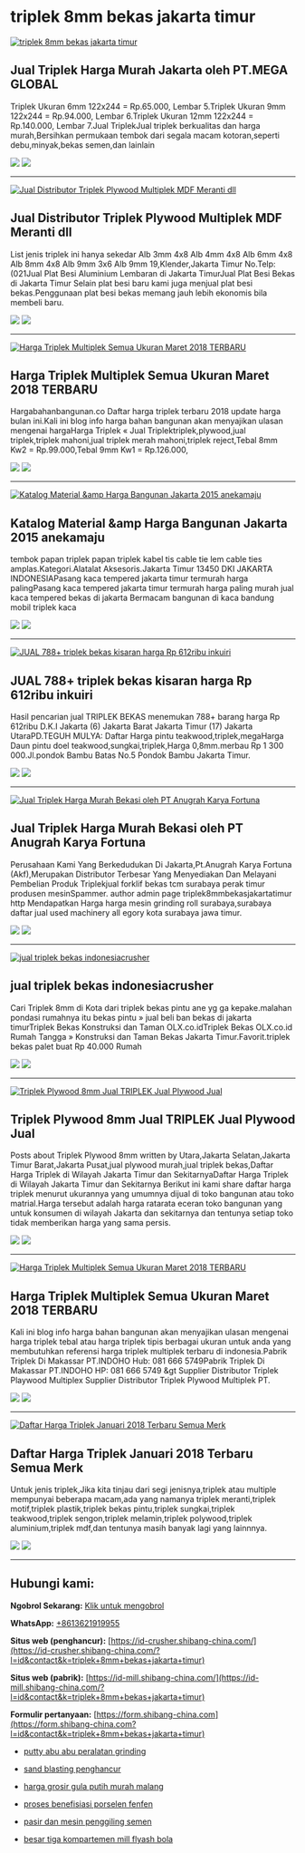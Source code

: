 # triplek 8mm bekas jakarta timur

<a href="https://swt.shibang-china.com/?l=id&img&k=triplek+8mm+bekas+jakarta+timur" target="_blank">![triplek 8mm bekas jakarta timur](http://static.shibang-china.com/all-800x300/157.jpg)</a>

## Jual Triplek Harga Murah Jakarta oleh PT.MEGA GLOBAL
Triplek Ukuran 6mm 122x244 = Rp.65.000, Lembar 5.Triplek Ukuran 9mm 122x244 = Rp.94.000, Lembar 6.Triplek Ukuran 12mm 122x244 = Rp.140.000, Lembar 7.Jual TriplekJual triplek berkualitas dan harga murah,Bersihkan permukaan tembok dari segala macam kotoran,seperti debu,minyak,bekas semen,dan lainlain


<a href="https://whatsapp.shibangsoft.com/WhatsApp.php" target="_blank" title="WhatsApp">![](http://static.shibang-china.com/icon/whatsapp.png)</a> <a href="https://swt.shibang-china.com/?l=id&icon&k=triplek+8mm+bekas+jakarta+timur" target="_blank">![](http://static.shibang-china.com/icon/chat-id.png)</a>

---

<a href="https://swt.shibang-china.com/?l=id&img&k=triplek+8mm+bekas+jakarta+timur" target="_blank">![Jual Distributor Triplek Plywood Multiplek MDF Meranti dll](http://static.shibang-china.com/all-800x300/677.jpg)</a>

## Jual Distributor Triplek Plywood Multiplek MDF Meranti dll
List jenis triplek ini hanya sekedar Alb 3mm 4x8 Alb 4mm 4x8 Alb 6mm 4x8 Alb 8mm 4x8 Alb 9mm 3x6 Alb 9mm 19,Klender,Jakarta Timur No.Telp: (021Jual Plat Besi Aluminium Lembaran di Jakarta TimurJual Plat Besi Bekas di Jakarta Timur Selain plat besi baru kami juga menjual plat besi bekas.Penggunaan plat besi bekas memang jauh lebih ekonomis bila membeli baru.


<a href="https://whatsapp.shibangsoft.com/WhatsApp.php" target="_blank" title="WhatsApp">![](http://static.shibang-china.com/icon/whatsapp.png)</a> <a href="https://swt.shibang-china.com/?l=id&icon&k=triplek+8mm+bekas+jakarta+timur" target="_blank">![](http://static.shibang-china.com/icon/chat-id.png)</a>

---

<a href="https://swt.shibang-china.com/?l=id&img&k=triplek+8mm+bekas+jakarta+timur" target="_blank">![Harga Triplek Multiplek Semua Ukuran Maret 2018 TERBARU](http://static.shibang-china.com/all-800x300/890.jpg)</a>

## Harga Triplek Multiplek Semua Ukuran Maret 2018 TERBARU
Hargabahanbangunan.co Daftar harga triplek terbaru 2018 update harga bulan ini.Kali ini blog info harga bahan bangunan akan menyajikan ulasan mengenai hargaHarga Triplek « Jual Triplektriplek,plywood,jual triplek,triplek mahoni,jual triplek merah mahoni,triplek reject,Tebal 8mm Kw2 = Rp.99.000,Tebal 9mm Kw1 = Rp.126.000,


<a href="https://whatsapp.shibangsoft.com/WhatsApp.php" target="_blank" title="WhatsApp">![](http://static.shibang-china.com/icon/whatsapp.png)</a> <a href="https://swt.shibang-china.com/?l=id&icon&k=triplek+8mm+bekas+jakarta+timur" target="_blank">![](http://static.shibang-china.com/icon/chat-id.png)</a>

---

<a href="https://swt.shibang-china.com/?l=id&img&k=triplek+8mm+bekas+jakarta+timur" target="_blank">![Katalog Material &amp Harga Bangunan Jakarta 2015 anekamaju](http://static.shibang-china.com/all-800x300/882.jpg)</a>

## Katalog Material &amp Harga Bangunan Jakarta 2015 anekamaju
tembok papan triplek papan triplek kabel tis cable tie lem cable ties amplas.Kategori.Alatalat Aksesoris.Jakarta Timur 13450 DKI JAKARTA INDONESIAPasang kaca tempered jakarta timur termurah harga palingPasang kaca tempered jakarta timur termurah harga paling murah jual kaca tempered bekas di jakarta Bermacam bangunan di kaca bandung mobil triplek kaca


<a href="https://whatsapp.shibangsoft.com/WhatsApp.php" target="_blank" title="WhatsApp">![](http://static.shibang-china.com/icon/whatsapp.png)</a> <a href="https://swt.shibang-china.com/?l=id&icon&k=triplek+8mm+bekas+jakarta+timur" target="_blank">![](http://static.shibang-china.com/icon/chat-id.png)</a>

---

<a href="https://swt.shibang-china.com/?l=id&img&k=triplek+8mm+bekas+jakarta+timur" target="_blank">![JUAL 788+ triplek bekas kisaran harga Rp 612ribu inkuiri](http://static.shibang-china.com/all-800x300/1157.jpg)</a>

## JUAL 788+ triplek bekas kisaran harga Rp 612ribu inkuiri
Hasil pencarian jual TRIPLEK BEKAS menemukan 788+ barang harga Rp 612ribu D.K.I Jakarta (6) Jakarta Barat Jakarta Timur (17) Jakarta UtaraPD.TEGUH MULYA: Daftar Harga pintu teakwood,triplek,megaHarga Daun pintu doel teakwood,sungkai,triplek,Harga 0,8mm.merbau Rp 1 300 000.Jl.pondok Bambu Batas No.5 Pondok Bambu Jakarta Timur.


<a href="https://whatsapp.shibangsoft.com/WhatsApp.php" target="_blank" title="WhatsApp">![](http://static.shibang-china.com/icon/whatsapp.png)</a> <a href="https://swt.shibang-china.com/?l=id&icon&k=triplek+8mm+bekas+jakarta+timur" target="_blank">![](http://static.shibang-china.com/icon/chat-id.png)</a>

---

<a href="https://swt.shibang-china.com/?l=id&img&k=triplek+8mm+bekas+jakarta+timur" target="_blank">![Jual Triplek Harga Murah Bekasi oleh PT Anugrah Karya Fortuna](http://static.shibang-china.com/all-800x300/1320.jpg)</a>

## Jual Triplek Harga Murah Bekasi oleh PT Anugrah Karya Fortuna
Perusahaan Kami Yang Berkedudukan Di Jakarta,Pt.Anugrah Karya Fortuna (Akf),Merupakan Distributor Terbesar Yang Menyediakan Dan Melayani Pembelian Produk Triplekjual forklif bekas tcm surabaya perak timur produsen mesinSpammer. author admin page triplek8mmbekasjakartatimur http Mendapatkan Harga harga mesin grinding roll surabaya,surabaya daftar jual used machinery all egory kota surabaya jawa timur.


<a href="https://whatsapp.shibangsoft.com/WhatsApp.php" target="_blank" title="WhatsApp">![](http://static.shibang-china.com/icon/whatsapp.png)</a> <a href="https://swt.shibang-china.com/?l=id&icon&k=triplek+8mm+bekas+jakarta+timur" target="_blank">![](http://static.shibang-china.com/icon/chat-id.png)</a>

---

<a href="https://swt.shibang-china.com/?l=id&img&k=triplek+8mm+bekas+jakarta+timur" target="_blank">![jual triplek bekas indonesiacrusher](http://static.shibang-china.com/all-800x300/1440.jpg)</a>

## jual triplek bekas indonesiacrusher
Cari Triplek 8mm di Kota dari triplek bekas pintu ane yg ga kepake.malahan pondasi rumahnya itu bekas pintu » jual beli ban bekas di jakarta timurTriplek Bekas Konstruksi dan Taman OLX.co.idTriplek Bekas OLX.co.id Rumah Tangga » Konstruksi dan Taman Bekas Jakarta Timur.Favorit.triplek bekas palet buat Rp 40.000 Rumah


<a href="https://whatsapp.shibangsoft.com/WhatsApp.php" target="_blank" title="WhatsApp">![](http://static.shibang-china.com/icon/whatsapp.png)</a> <a href="https://swt.shibang-china.com/?l=id&icon&k=triplek+8mm+bekas+jakarta+timur" target="_blank">![](http://static.shibang-china.com/icon/chat-id.png)</a>

---

<a href="https://swt.shibang-china.com/?l=id&img&k=triplek+8mm+bekas+jakarta+timur" target="_blank">![Triplek Plywood 8mm Jual TRIPLEK Jual Plywood Jual](http://static.shibang-china.com/all-800x300/1456.jpg)</a>

## Triplek Plywood 8mm Jual TRIPLEK Jual Plywood Jual
Posts about Triplek Plywood 8mm written by Utara,Jakarta Selatan,Jakarta Timur Barat,Jakarta Pusat,jual plywood murah,jual triplek bekas,Daftar Harga Triplek di Wilayah Jakarta Timur dan SekitarnyaDaftar Harga Triplek di Wilayah Jakarta Timur dan Sekitarnya Berikut ini kami share daftar harga triplek menurut ukurannya yang umumnya dijual di toko bangunan atau toko matrial.Harga tersebut adalah harga ratarata eceran toko bangunan yang untuk konsumen di wilayah Jakarta dan sekitarnya dan tentunya setiap toko tidak memberikan harga yang sama persis.


<a href="https://whatsapp.shibangsoft.com/WhatsApp.php" target="_blank" title="WhatsApp">![](http://static.shibang-china.com/icon/whatsapp.png)</a> <a href="https://swt.shibang-china.com/?l=id&icon&k=triplek+8mm+bekas+jakarta+timur" target="_blank">![](http://static.shibang-china.com/icon/chat-id.png)</a>

---

<a href="https://swt.shibang-china.com/?l=id&img&k=triplek+8mm+bekas+jakarta+timur" target="_blank">![Harga Triplek Multiplek Semua Ukuran Maret 2018 TERBARU](http://static.shibang-china.com/all-800x300/71.jpg)</a>

## Harga Triplek Multiplek Semua Ukuran Maret 2018 TERBARU
Kali ini blog info harga bahan bangunan akan menyajikan ulasan mengenai harga triplek tebal atau harga triplek tipis berbagai ukuran untuk anda yang membutuhkan referensi harga triplek multiplek terbaru di indonesia.Pabrik Triplek Di Makassar PT.INDOHO Hub: 081 666 5749Pabrik Triplek Di Makassar PT.INDOHO HP: 081 666 5749 &gt Supplier Distributor Triplek Playwood Multiplex Supplier Distributor Triplek Plywood Multiplek PT.


<a href="https://whatsapp.shibangsoft.com/WhatsApp.php" target="_blank" title="WhatsApp">![](http://static.shibang-china.com/icon/whatsapp.png)</a> <a href="https://swt.shibang-china.com/?l=id&icon&k=triplek+8mm+bekas+jakarta+timur" target="_blank">![](http://static.shibang-china.com/icon/chat-id.png)</a>

---

<a href="https://swt.shibang-china.com/?l=id&img&k=triplek+8mm+bekas+jakarta+timur" target="_blank">![Daftar Harga Triplek Januari 2018 Terbaru Semua Merk](http://static.shibang-china.com/all-800x300/231.jpg)</a>

## Daftar Harga Triplek Januari 2018 Terbaru Semua Merk
Untuk jenis triplek,Jika kita tinjau dari segi jenisnya,triplek atau multiple mempunyai beberapa macam,ada yang namanya triplek meranti,triplek motif,triplek plastik,triplek bekas pintu,triplek sungkai,triplek teakwood,triplek sengon,triplek melamin,triplek polywood,triplek aluminium,triplek mdf,dan tentunya masih banyak lagi yang lainnnya.

<a href="https://whatsapp.shibangsoft.com/WhatsApp.php" target="_blank" title="WhatsApp">![](http://static.shibang-china.com/icon/whatsapp.png)</a> <a href="https://swt.shibang-china.com/?l=id&icon&k=triplek+8mm+bekas+jakarta+timur" target="_blank">![](http://static.shibang-china.com/icon/chat-id.png)</a>

---
## Hubungi kami:

**Ngobrol Sekarang:** [Klik untuk mengobrol](https://swt.shibang-china.com?l=id&contact&k=triplek+8mm+bekas+jakarta+timur)

**WhatsApp:**  [+8613621919955](https://whatsapp.shibangsoft.com/WhatsApp.php)

**Situs web (penghancur):** [https://id-crusher.shibang-china.com/](https://id-crusher.shibang-china.com/?l=id&contact&k=triplek+8mm+bekas+jakarta+timur)

**Situs web (pabrik):** [https://id-mill.shibang-china.com/](https://id-mill.shibang-china.com/?l=id&contact&k=triplek+8mm+bekas+jakarta+timur)

**Formulir pertanyaan:** [https://form.shibang-china.com](https://form.shibang-china.com?l=id&contact&k=triplek+8mm+bekas+jakarta+timur)

* [putty abu abu peralatan grinding](../37/putty%20abu%20abu%20peralatan%20grinding.md)

* [sand blasting penghancur](../31/sand%20blasting%20penghancur.md)

* [harga grosir gula putih murah malang](../37/harga%20grosir%20gula%20putih%20murah%20malang.md)

* [proses benefisiasi porselen fenfen](../36/proses%20benefisiasi%20porselen%20fenfen.md)

* [pasir dan mesin penggiling semen](../34/pasir%20dan%20mesin%20penggiling%20semen.md)

* [besar tiga kompartemen mill flyash bola](../33/besar%20tiga%20kompartemen%20mill%20flyash%20bola.md)